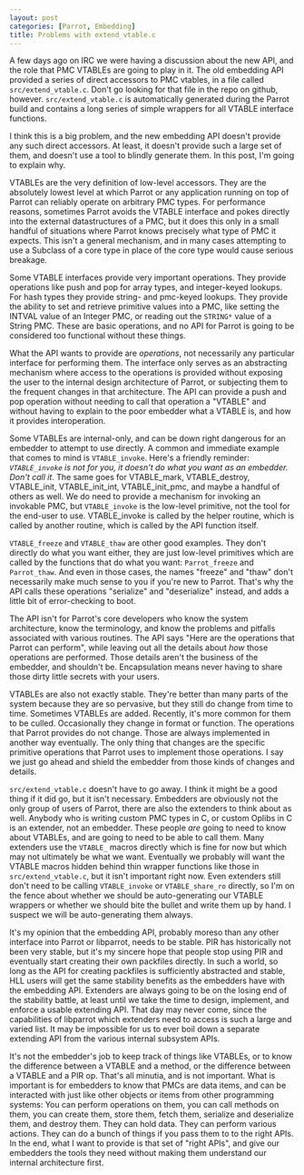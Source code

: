 ```yaml
---
layout: post
categories: [Parrot, Embedding]
title: Problems with extend_vtable.c
---
```


A few days ago on IRC we were having a discussion about the new API, and the
role that PMC VTABLEs are going to play in it. The old embedding API provided
a series of direct accessors to PMC vtables, in a file called
`src/extend_vtable.c`. Don't go looking for that file in the repo on github,
however. `src/extend_vtable.c` is automatically generated during the Parrot
build and contains a long series of simple wrappers for all VTABLE interface
functions.

I think this is a big problem, and the new embedding API doesn't provide any
such direct accessors. At least, it doesn't provide such a large set of
them, and doesn't use a tool to blindly generate them. In this post, I'm going
to explain why.

VTABLEs are the very definition of low-level accessors. They are the
absolutely lowest level at which Parrot or any application running on top of
Parrot can reliably operate on arbitrary PMC types. For performance reasons,
sometimes Parrot avoids the VTABLE interface and pokes directly into the
external datastructures of a PMC, but it does this only in a small handful of
situations where Parrot knows precisely what type of PMC it expects. This
isn't a general mechanism, and in many cases attempting to use a Subclass of a
core type in place of the core type would cause serious breakage.

Some VTABLE interfaces provide very important operations. They provide
operations like push and pop for array types, and integer-keyed lookups. For
hash types they provide string- and pmc-keyed lookups. They provide the
ability to set and retrieve primitive values into a PMC, like setting the
INTVAL value of an Integer PMC, or reading out the `STRING*` value of a String
PMC. These are basic operations, and no API for Parrot is going to be
considered too functional without these things.

What the API wants to provide are *operations*, not necessarily any particular
interface for performing them. The interface only serves as an abstracting
mechanism where access to the operations is provided without exposing the user
to the internal design architecture of Parrot, or subjecting them to the
frequent changes in that architecture. The API can provide a push and pop
operation without needing to call that operation a "VTABLE" and without having
to explain to the poor embedder what a VTABLE is, and how it provides
interoperation.

Some VTABLEs are internal-only, and can be down right dangerous for an
embedder to attempt to use directly. A common and immediate example that comes
to mind is `VTABLE_invoke`. Here's a friendly reminder: *`VTABLE_invoke` is
not for you, it doesn't do what you want as an embedder. Don't call it*. The
same goes for VTABLE_mark, VTABLE_destroy, VTABLE_init, VTABLE_init_int,
VTABLE_init_pmc, and maybe a handful of others as well. We do need to provide
a mechanism for invoking an invokable PMC, but `VTABLE_invoke` is the
low-level primitive, not the tool for the end-user to use. VTABLE_invoke is
called by the helper routine, which is called by another routine, which is
called by the API function itself.

`VTABLE_freeze` and `VTABLE_thaw` are other good examples. They don't directly
do what you want either, they are just low-level primitives which are called
by the functions that do what you want: `Parrot_freeze` and `Parrot_thaw`. And
even in those cases, the names "freeze" and "thaw" don't necessarily make much
sense to you if you're new to Parrot. That's why the API calls these
operations "serialize" and "deserialize" instead, and adds a little bit of
error-checking to boot.

The API isn't for Parrot's core developers who know the system architecture,
know the terminology, and know the problems and pitfalls associated with
various routines. The API says "Here are the operations that Parrot can
perform", while leaving out all the details about *how* those operations are
performed. Those details aren't the business of the embedder, and shouldn't
be. Encapsulation means never having to share those dirty little secrets with
your users.

VTABLEs are also not exactly stable. They're better than many parts of the
system because they are so pervasive, but they still do change from time to
time. Sometimes VTABLEs are added. Recently, it's more common for them to be
culled. Occasionally they change in format or function. The operations that
Parrot provides do not change. Those are always implemented in another way
eventually. The only thing that changes are the specific primitive operations
that Parrot uses to implement those operations. I say we just go ahead and
shield the embedder from those kinds of changes and details.

`src/extend_vtable.c` doesn't have to go away. I think it might be a good
thing if it did go, but it isn't necessary. Embedders are obviously not the
only group of users of Parrot, there are also the extenders to think about as
well. Anybody who is writing custom PMC types in C, or custom Oplibs in C is
an extender, not an embedder. These people *are* going to need to know about
VTABLEs, and are going to need to be able to call them. Many extenders use the
`VTABLE_` macros directly which is fine for now but which may not ultimately
be what we want. Eventually we probably will want the VTABLE macros hidden
behind thin wrapper functions like those in `src/extend_vtable.c`, but it
isn't important right now. Even extenders still don't need to be calling
`VTABLE_invoke` or `VTABLE_share_ro` directly, so I'm on the fence about
whether we should be auto-generating our VTABLE wrappers or whether we should
bite the bullet and write them up by hand. I suspect we will be
auto-generating them always.

It's my opinion that the embedding API, probably moreso than any other
interface into Parrot or libparrot, needs to be stable. PIR has historically
not been very stable, but it's my sincere hope that people stop using PIR and
eventually start creating their own packfiles directly. In such a world, so
long as the API for creating packfiles is sufficiently abstracted and stable,
HLL users will get the same stability benefits as the embedders have with the
embedding API. Extenders are always going to be on the losing end of the
stability battle, at least until we take the time to design, implement, and
enforce a usable extending API. That day may never come, since the
capabilities of libparrot which extenders need to access is such a large and
varied list. It may be impossible for us to ever boil down a separate
extending API from the various internal subsystem APIs.

It's not the embedder's job to keep track of things like VTABLEs, or to know
the difference between a VTABLE and a method, or the difference between a
VTABLE and a PIR op. That's all minutia, and is not important. What is
important is for embedders to know that PMCs are data items, and can be
interacted with just like other objects or items from other programming
systems: You can perform operations on them, you can call methods on them,
you can create them, store them, fetch them, serialize and deserialize them,
and destroy them. They can hold data. They can perform various actions. They
can do a bunch of things if you pass them to to the right APIs. In the end,
what I want to provide is that set of "right APIs", and give our embedders the
tools they need without making them understand our internal architecture
first.
